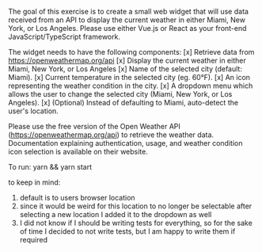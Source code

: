 The goal of this exercise is to create a small web widget that will use data received from an API
to display the current weather in either Miami, New York, or Los Angeles.
Please use either Vue.js or React as your front-end JavaScript/TypeScript framework.

The widget needs to have the following components:
[x] Retrieve data from https://openweathermap.org/api
[x] Display the current weather in either Miami, New York, or Los Angeles
[x] Name of the selected city (default: Miami).
[x] Current temperature in the selected city (eg. 60°F).
[x] An icon representing the weather condition in the city.
[x] A dropdown menu which allows the user to change the selected city (Miami, New York,
or Los Angeles).
[x] (Optional) Instead of defaulting to Miami, auto-detect the user's location.

Please use the free version of the Open Weather API (https://openweathermap.org/api) to
retrieve the weather data. Documentation explaining authentication, usage, and weather
condition icon selection is available on their website.

To run:
yarn && yarn start

to keep in mind:

1. default is to users browser location
2. since it would be weird for this location to no longer be selectable after selecting a new location I added it to the dropdown as well
3. I did not know if I should be writing tests for everything, so for the sake of time I decided to not write tests, but I am happy to write them if required
